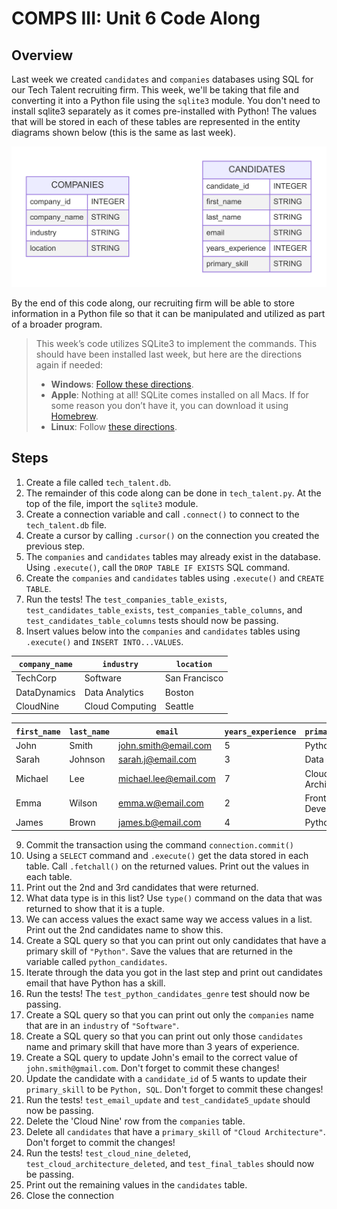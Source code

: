 # COMPS III: Unit 6 Code Along

## Overview

Last week we created `candidates` and `companies` databases using SQL for our Tech Talent recruiting firm. This week, we'll be taking that file and converting it into a Python file using the `sqlite3` module. You don't need to install sqlite3 separately as it comes pre-installed with Python! The values that will be stored in each of these tables are represented in the entity diagrams shown below (this is the same as last week).

![ER Diagram](Recruiting_W2.png)

By the end of this code along, our recruiting firm will be able to store information in a Python file so that it can be manipulated and utilized as part of a broader program.

> This week’s code utilizes SQLite3 to implement the commands. This should have been installed last week, but here are the directions again if needed:
> - **Windows**: [Follow these directions](https://www.tutorialspoint.com/sqlite/sqlite_installation.htm).
> - **Apple**: Nothing at all! SQLite comes installed on all Macs. If for some reason you don’t have it, you can download it using [Homebrew](https://formulae.brew.sh/formula/sqlite).
> - **Linux**: Follow [these directions](https://www.digitalocean.com/community/tutorials/how-to-install-and-use-sqlite-on-ubuntu-20-04).


## Steps
1. Create a file called `tech_talent.db`.
2. The remainder of this code along can be done in `tech_talent.py`. At the top of the file, import the `sqlite3` module.
3. Create a connection variable and call `.connect()` to connect to the `tech_talent.db` file.
4. Create a cursor by calling `.cursor()` on the connection you created the previous step.
5. The `companies` and `candidates` tables may already exist in the database. Using `.execute()`, call the `DROP TABLE IF EXISTS` SQL command.
6. Create the `companies` and `candidates` tables using `.execute()` and `CREATE TABLE`.
7. Run the tests! The `test_companies_table_exists`, `test_candidates_table_exists`, `test_companies_table_columns`, and `test_candidates_table_columns` tests should now be passing.
8. Insert values below into the `companies` and `candidates` tables using `.execute()` and `INSERT INTO...VALUES`.

| `company_name` | `industry` | `location` |
| -------------- | ---------- | ---------- |
| TechCorp | Software | San Francisco |
| DataDynamics | Data Analytics | Boston |
| CloudNine | Cloud Computing | Seattle |

| `first_name` | `last_name` | `email` | `years_experience` | `primary_skill` |
| ------------ | ----------- | ------- | ------------------ | --------------- |
| John | Smith | john.smith@email.com | 5 | Python |
| Sarah | Johnson | sarah.j@email.com | 3 | Data Science |
| Michael | Lee | michael.lee@email.com | 7 | Cloud Architecture |
| Emma | Wilson | emma.w@email.com | 2 | Frontend Development |
| James | Brown | james.b@email.com | 4 | Python |

9. Commit the transaction using the command `connection.commit()`
10. Using a `SELECT` command and `.execute()` get the data stored in each table. Call `.fetchall()` on the returned values. Print out the values in each table.
11. Print out the 2nd and 3rd candidates that were returned.
12. What data type is in this list? Use `type()` command on the data that was returned to show that it is a tuple.
13. We can access values the exact same way we access values in a list. Print out the 2nd candidates name to show this.
14. Create a SQL query so that you can print out only candidates that have a primary skill of `"Python"`. Save the values that are returned in the variable called `python_candidates`. 
15. Iterate through the data you got in the last step and print out candidates email that have Python has a skill.
16. Run the tests! The `test_python_candidates_genre` test should now be passing.
17. Create a SQL query so that you can print out only the `companies` name that are in an `industry` of `"Software"`.
18. Create a SQL query so that you can print out only those `candidates` name and primary skill that have more than 3 years of experience.
19. Create a SQL query to update John's email to the correct value of `john.smith@gmail.com`. Don't forget to commit these changes!
20. Update the candidate with a `candidate_id` of 5 wants to update their `primary_skill` to be `Python, SQL`. Don't forget to commit these changes!
21. Run the tests! `test_email_update` and `test_candidate5_update` should now be passing.
22. Delete the 'Cloud Nine' row from the `companies` table.
23. Delete all `candidates` that have a `primary_skill` of `"Cloud Architecture"`. Don't forget to commit the changes!
24. Run the tests! `test_cloud_nine_deleted`, `test_cloud_architecture_deleted`, and `test_final_tables` should now be passing.
25. Print out the remaining values in the `candidates` table. 
26. Close the connection